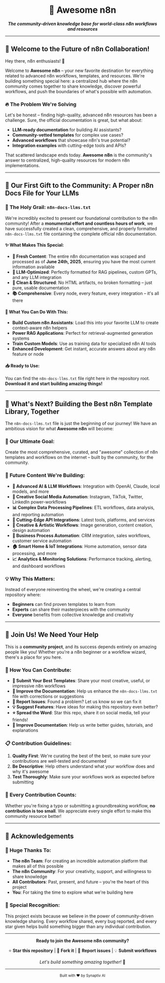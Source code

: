 <!-- Title -->
<div align="center">
  <h1>🚀 Awesome n8n</h1>
  <p><strong><em>The community-driven knowledge base for world-class n8n workflows and resources</em></strong></p>
</div>

---

## 👋 Welcome to the Future of n8n Collaboration!

Hey there, n8n enthusiasts! 🎉

Welcome to **Awesome n8n** – your new favorite destination for everything related to advanced n8n workflows, templates, and resources. We're building something special here: a centralized hub where the n8n community comes together to share knowledge, discover powerful workflows, and push the boundaries of what's possible with automation.

### 🔥 The Problem We're Solving

Let's be honest – finding high-quality, advanced n8n resources has been a challenge. Sure, the official documentation is great, but what about:

- **LLM-ready documentation** for building AI assistants?
- **Community-vetted templates** for complex use cases?
- **Advanced workflows** that showcase n8n's true potential?
- **Integration examples** with cutting-edge tools and APIs?

That scattered landscape ends today. **Awesome n8n** is the community's answer to centralized, high-quality resources for modern n8n implementations.

---

## 🚀 **Our First Gift to the Community: A Proper n8n Docs File for Your LLMs**

### 🎯 **The Holy Grail: `n8n-docs-llms.txt`**

We're incredibly excited to present our foundational contribution to the n8n community! After a **monumental effort and countless hours of work**, we have successfully created a clean, comprehensive, and properly formatted `n8n-docs-llms.txt` file containing the complete official n8n documentation.

#### ✨ **What Makes This Special:**

- **📅 Fresh Content**: The entire n8n documentation was scraped and processed as of **June 24th, 2025**, ensuring you have the most current information available
- **🤖 LLM-Optimized**: Perfectly formatted for RAG pipelines, custom GPTs, and any LLM integration
- **🧹 Clean & Structured**: No HTML artifacts, no broken formatting – just pure, usable documentation
- **📚 Comprehensive**: Every node, every feature, every integration – it's all there

#### 🎉 **What You Can Do With This:**

- **Build Custom n8n Assistants**: Load this into your favorite LLM to create context-aware n8n helpers
- **Power RAG Applications**: Perfect for retrieval-augmented generation systems
- **Train Custom Models**: Use as training data for specialized n8n AI tools
- **Enhanced Development**: Get instant, accurate answers about any n8n feature or node

#### 📥 **Ready to Use:**

You can find the `n8n-docs-llms.txt` file right here in the repository root. **Download it and start building amazing things!**

---

## 🌟 **What's Next? Building the Best n8n Template Library, Together**

The `n8n-docs-llms.txt` file is just the beginning of our journey! We have an ambitious vision for what **Awesome n8n** will become:

### 🎯 **Our Ultimate Goal:**

Create the most comprehensive, curated, and "awesome" collection of n8n templates and workflows on the internet – built by the community, for the community.

### 🚀 **Future Content We're Building:**

- **🤖 Advanced AI & LLM Workflows**: Integration with OpenAI, Claude, local models, and more
- **📱 Creative Social Media Automation**: Instagram, TikTok, Twitter, LinkedIn power-workflows
- **📊 Complex Data Processing Pipelines**: ETL workflows, data analysis, and reporting automation
- **🔗 Cutting-Edge API Integrations**: Latest tools, platforms, and services
- **🎨 Creative & Artistic Workflows**: Image generation, content creation, design automation
- **💼 Business Process Automation**: CRM integration, sales workflows, customer service automation
- **🏠 Smart Home & IoT Integrations**: Home automation, sensor data processing, and more
- **📈 Analytics & Monitoring Solutions**: Performance tracking, alerting, and dashboard workflows

### 💡 **Why This Matters:**

Instead of everyone reinventing the wheel, we're creating a central repository where:

- **Beginners** can find proven templates to learn from
- **Experts** can share their masterpieces with the community
- **Everyone** benefits from collective knowledge and creativity

---

## 🤝 **Join Us! We Need Your Help**

This is a **community project**, and its success depends entirely on amazing people like you! Whether you're a n8n beginner or a workflow wizard, there's a place for you here.

### 🌟 **How You Can Contribute:**

- **📝 Submit Your Best Templates**: Share your most creative, useful, or impressive n8n workflows
- **🔧 Improve the Documentation**: Help us enhance the `n8n-docs-llms.txt` file with corrections or suggestions
- **🐛 Report Issues**: Found a problem? Let us know so we can fix it
- **💡 Suggest Features**: Have ideas for making this repository even better?
- **⭐ Spread the Word**: Star this repo, share it on social media, tell your friends!
- **📖 Improve Documentation**: Help us write better guides, tutorials, and explanations

### 📋 **Contribution Guidelines:**

1. **Quality First**: We're curating the best of the best, so make sure your contributions are well-tested and documented
2. **Be Descriptive**: Help others understand what your workflow does and why it's awesome
3. **Test Thoroughly**: Make sure your workflows work as expected before submitting

### 💪 **Every Contribution Counts:**

Whether you're fixing a typo or submitting a groundbreaking workflow, **no contribution is too small**. We appreciate every single effort to make this community resource better!

---

## 🙏 **Acknowledgements**

### 💖 **Huge Thanks To:**

- **The n8n Team**: For creating an incredible automation platform that makes all of this possible
- **The n8n Community**: For your creativity, support, and willingness to share knowledge
- **All Contributors**: Past, present, and future – you're the heart of this project
- **You**: For taking the time to explore what we're building here

### 🌟 **Special Recognition:**

This project exists because we believe in the power of community-driven knowledge sharing. Every workflow shared, every bug reported, and every star given helps build something bigger than any individual contribution.

---

<div align="center">

**Ready to join the Awesome n8n community?**

⭐ **Star this repository** | 🍴 **Fork it** | 🐛 **Report issues** | 💡 **Submit workflows**

_Let's build something amazing together!_ 🚀

</div>

---

<div align="center">
  <sub>Built with ❤️ by Synaptiv AI</sub>
</div>
